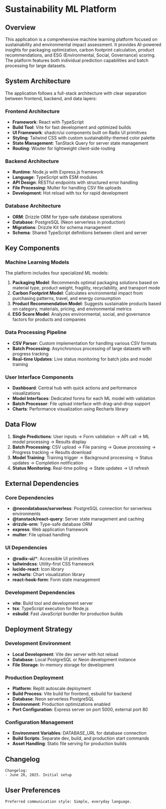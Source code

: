 # Sustainability ML Platform

## Overview

This application is a comprehensive machine learning platform focused on sustainability and environmental impact assessment. It provides AI-powered insights for packaging optimization, carbon footprint calculation, product recommendations, and ESG (Environmental, Social, Governance) scoring. The platform features both individual prediction capabilities and batch processing for large datasets.

## System Architecture

The application follows a full-stack architecture with clear separation between frontend, backend, and data layers:

### Frontend Architecture
- **Framework**: React with TypeScript
- **Build Tool**: Vite for fast development and optimized builds
- **UI Framework**: shadcn/ui components built on Radix UI primitives
- **Styling**: Tailwind CSS with custom sustainability-themed color palette
- **State Management**: TanStack Query for server state management
- **Routing**: Wouter for lightweight client-side routing

### Backend Architecture
- **Runtime**: Node.js with Express.js framework
- **Language**: TypeScript with ESM modules
- **API Design**: RESTful endpoints with structured error handling
- **File Processing**: Multer for handling CSV file uploads
- **Development**: Hot reload with tsx for rapid development

### Database Architecture
- **ORM**: Drizzle ORM for type-safe database operations
- **Database**: PostgreSQL (Neon serverless in production)
- **Migrations**: Drizzle Kit for schema management
- **Schema**: Shared TypeScript definitions between client and server

## Key Components

### Machine Learning Models
The platform includes four specialized ML models:

1. **Packaging Model**: Recommends optimal packaging solutions based on material type, product weight, fragility, recyclability, and transport mode
2. **Carbon Footprint Model**: Calculates environmental impact from purchasing patterns, travel, and energy consumption
3. **Product Recommendation Model**: Suggests sustainable products based on category, materials, pricing, and environmental metrics
4. **ESG Score Model**: Analyzes environmental, social, and governance factors for products and companies

### Data Processing Pipeline
- **CSV Parser**: Custom implementation for handling various CSV formats
- **Batch Processing**: Asynchronous processing of large datasets with progress tracking
- **Real-time Updates**: Live status monitoring for batch jobs and model training

### User Interface Components
- **Dashboard**: Central hub with quick actions and performance visualizations
- **Model Interfaces**: Dedicated forms for each ML model with validation
- **Batch Processor**: File upload interface with drag-and-drop support
- **Charts**: Performance visualization using Recharts library

## Data Flow

1. **Single Predictions**: User inputs → Form validation → API call → ML model processing → Results display
2. **Batch Processing**: CSV upload → File parsing → Queue processing → Progress tracking → Results download
3. **Model Training**: Training trigger → Background processing → Status updates → Completion notification
4. **Status Monitoring**: Real-time polling → State updates → UI refresh

## External Dependencies

### Core Dependencies
- **@neondatabase/serverless**: PostgreSQL connection for serverless environments
- **@tanstack/react-query**: Server state management and caching
- **drizzle-orm**: Type-safe database ORM
- **express**: Web application framework
- **multer**: File upload handling

### UI Dependencies
- **@radix-ui/***: Accessible UI primitives
- **tailwindcss**: Utility-first CSS framework
- **lucide-react**: Icon library
- **recharts**: Chart visualization library
- **react-hook-form**: Form state management

### Development Dependencies
- **vite**: Build tool and development server
- **tsx**: TypeScript execution for Node.js
- **esbuild**: Fast JavaScript bundler for production builds

## Deployment Strategy

### Development Environment
- **Local Development**: Vite dev server with hot reload
- **Database**: Local PostgreSQL or Neon development instance
- **File Storage**: In-memory storage for development

### Production Deployment
- **Platform**: Replit autoscale deployment
- **Build Process**: Vite build for frontend, esbuild for backend
- **Database**: Neon serverless PostgreSQL
- **Environment**: Production optimizations enabled
- **Port Configuration**: Express server on port 5000, external port 80

### Configuration Management
- **Environment Variables**: DATABASE_URL for database connection
- **Build Scripts**: Separate dev, build, and production start commands
- **Asset Handling**: Static file serving for production builds

## Changelog

```
Changelog:
- June 26, 2025. Initial setup
```

## User Preferences

```
Preferred communication style: Simple, everyday language.
```